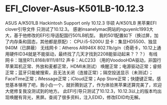 # EFI_Clover-Asus-K501LB-10.12.3
ASUS A/K501LB Hackintosh Support only 10.12.3
华硕 A/K501LB 黑苹果EFI clover引导文件 只测试了10.12.3。 
感谢insanelymac网站的nguyenlc1993大大，基于他修改的EFI引导适配国行501LB机型。
我的501配置如下（换过屏，加了内存条和固态，其他都是原配）：
CPU:i5-5200U
显卡：集显HD5500、独显940M（已屏蔽）
无线网卡：Atheros AR946X 802.11b/g/n（奇葩卡，10.12上通用硬件ID34就是不能驱动，最终找了几天才找到2208能驱动起来？？？）
有线网卡：瑞昱RTL8168/8111/8112 
声卡：ALC233 （用的VoodooHDA驱动，非国行苹果耳机正常、外放和麦都正常，HDMI未测试）
唤醒正常；电源驱动正常；睿频正常；蓝牙只能被搜索，且无法关闭（连接正常）；隔空投送显示（未测试）；FaceTime正常；iMessage正常；iCloud正常；App Store正常；快捷键正常。感觉基本够用了吧，我小白一个，就折腾到这了，作为体验黑苹果还算完美了，欢迎大佬修复我没测试到的地方。
此EFI引导只测试了10.12.3，10.12.3以上的版本均出现唤醒有背光，黑屏。查阅了很多资料，注入EDID，修改EDID均无解。
